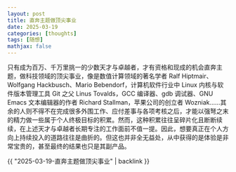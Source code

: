 ```yaml
---
layout: post
title: 直奔主题做顶尖事业
date: 2025-03-19
categories: [thoughts]
tags: [随想]
mathjax: false
---
```


只有成为百万、千万里挑一的少数天才与卓越者，才有资格和现成的机会直奔主题，做科技领域的顶尖事业，像是数值计算领域的著名学者 Ralf Hiptmair、Wolfgang Hackbusch、Mario Bebendorf，计算机软件行业中 Linux 内核与软件版本管理工具 Git 之父 Linus Tovalds，GCC 编译器、gdb 调试器、GNU Emacs 文本编辑器的作者 Richard Stallman，苹果公司的创立者 Wozniak……其余的人则不得不在完成很多外围工作、应付差事与各项考核之后，才能以强弩之末的精力做一些属于个人终极目标的积累。然而，这种积累往往呈碎片化且断断续续，在上述天才与卓越者长期专注的工作面前不值一提。因此，想要真正在个人方向上持续投入的道路往往是曲折的。但这也并非全无益处，从中获得的是体验是非常宝贵的，甚至最终的结果也只是其副产品。

{{ "2025-03-19-直奔主题做顶尖事业" | backlink }}

